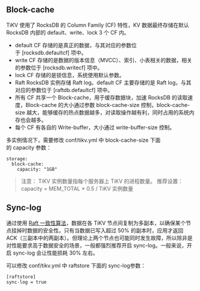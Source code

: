 ## Block-cache 
TiKV 使用了 RocksDB 的 Column Family (CF) 特性，KV 数据最终存储在默认 RocksDB 内部的 default、write、lock 3 个 CF 内。

* default CF 存储的是真正的数据，与其对应的参数位于 [rocksdb.defaultcf] 项中。
* write CF 存储的是数据的版本信息（MVCC）、索引、小表相关的数据，相关的参数位于 [rocksdb.writecf] 项中。
* lock CF 存储的是锁信息，系统使用默认参数。
* Raft RocksDB 实例存储 Raft log。default CF 主要存储的是 Raft log，与其对应的参数位于 [raftdb.defaultcf] 项中。
* 所有 CF 共享一个 Block-cache，用于缓存数据块，加速 RocksDB 的读取速度，Block-cache 的大小通过参数 block-cache-size 控制，block-cache-size 越大，能够缓存的热点数据越多，对读取操作越有利，同时占用的系统内存也会越多。
* 每个 CF 有各自的 Write-buffer，大小通过 write-buffer-size 控制。

多实例情况下，需要修改 conf/tikv.yml 中 block-cache-size 下面的 capacity 参数：

```
storage:
  block-cache:
    capacity: "1GB"
```
>注意：
>TiKV 实例数量指每个服务器上 TiKV 的进程数量。
>推荐设置：capacity = MEM_TOTAL * 0.5 / TiKV 实例数量
## Sync-log 
通过使用 [Raft 一致性算法](https://raft.github.io/)，数据在各 TiKV 节点间复制为多副本，以确保某个节点挂掉时数据的安全性。只有当数据已写入超过 50% 的副本时，应用才返回 ACK（三副本中的两副本）。但理论上两个节点也可能同时发生故障，所以除非是对性能要求高于数据安全的场景，一般都强烈推荐开启 sync-log。一般来说，开启 sync-log 会让性能损耗 30% 左右。

可以修改 conf/tikv.yml 中 raftstore 下面的 sync-log参数：

```
[raftstore]
sync-log = true
```
